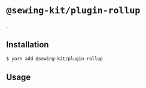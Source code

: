 # `@sewing-kit/plugin-rollup`

.

## Installation

```bash
$ yarn add @sewing-kit/plugin-rollup
```

## Usage
